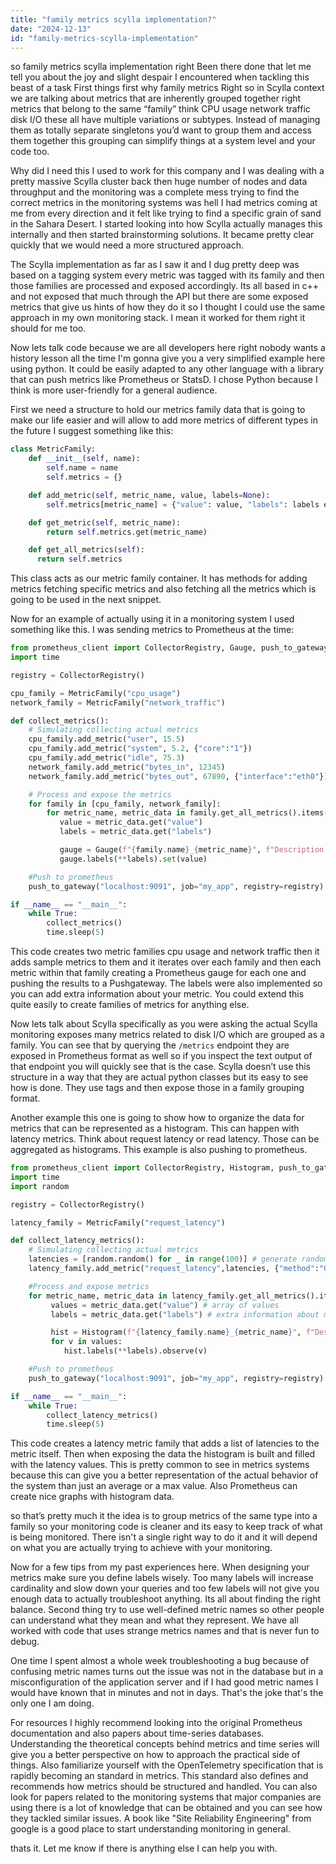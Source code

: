```yaml
---
title: "family metrics scylla implementation?"
date: "2024-12-13"
id: "family-metrics-scylla-implementation"
---
```


 so family metrics scylla implementation right Been there done that let me tell you about the joy and slight despair I encountered when tackling this beast of a task First things first why family metrics Right so in Scylla context we are talking about metrics that are inherently grouped together right metrics that belong to the same “family” think CPU usage network traffic disk I/O these all have multiple variations or subtypes. Instead of managing them as totally separate singletons you’d want to group them and access them together this grouping can simplify things at a system level and your code too.

Why did I need this I used to work for this company and I was dealing with a pretty massive Scylla cluster back then huge number of nodes and data throughput and the monitoring was a complete mess trying to find the correct metrics in the monitoring systems was hell I had metrics coming at me from every direction and it felt like trying to find a specific grain of sand in the Sahara Desert. I started looking into how Scylla actually manages this internally and then started brainstorming solutions. It became pretty clear quickly that we would need a more structured approach.

The Scylla implementation as far as I saw it and I dug pretty deep was based on a tagging system every metric was tagged with its family and then those families are processed and exposed accordingly. Its all based in c++ and not exposed that much through the API but there are some exposed metrics that give us hints of how they do it so I thought I could use the same approach in my own monitoring stack. I mean it worked for them right it should for me too.

Now lets talk code because we are all developers here right nobody wants a history lesson all the time I'm gonna give you a very simplified example here using python. It could be easily adapted to any other language with a library that can push metrics like Prometheus or StatsD. I chose Python because I think is more user-friendly for a general audience.

First we need a structure to hold our metrics family data that is going to make our life easier and will allow to add more metrics of different types in the future I suggest something like this:

```python
class MetricFamily:
    def __init__(self, name):
        self.name = name
        self.metrics = {}

    def add_metric(self, metric_name, value, labels=None):
        self.metrics[metric_name] = {"value": value, "labels": labels or {}}

    def get_metric(self, metric_name):
        return self.metrics.get(metric_name)

    def get_all_metrics(self):
      return self.metrics
```
This class acts as our metric family container. It has methods for adding metrics fetching specific metrics and also fetching all the metrics which is going to be used in the next snippet.

Now for an example of actually using it in a monitoring system I used something like this. I was sending metrics to Prometheus at the time:

```python
from prometheus_client import CollectorRegistry, Gauge, push_to_gateway
import time

registry = CollectorRegistry()

cpu_family = MetricFamily("cpu_usage")
network_family = MetricFamily("network_traffic")

def collect_metrics():
    # Simulating collecting actual metrics
    cpu_family.add_metric("user", 15.5)
    cpu_family.add_metric("system", 5.2, {"core":"1"})
    cpu_family.add_metric("idle", 75.3)
    network_family.add_metric("bytes_in", 12345)
    network_family.add_metric("bytes_out", 67890, {"interface":"eth0"})

    # Process and expose the metrics
    for family in [cpu_family, network_family]:
        for metric_name, metric_data in family.get_all_metrics().items():
           value = metric_data.get("value")
           labels = metric_data.get("labels")

           gauge = Gauge(f"{family.name}_{metric_name}", f"Description for {metric_name} metric from {family.name}", registry=registry, labelnames=labels.keys())
           gauge.labels(**labels).set(value)

    #Push to prometheus
    push_to_gateway("localhost:9091", job="my_app", registry=registry)

if __name__ == "__main__":
    while True:
        collect_metrics()
        time.sleep(5)
```

This code creates two metric families cpu usage and network traffic then it adds sample metrics to them and it iterates over each family and then each metric within that family creating a Prometheus gauge for each one and pushing the results to a Pushgateway. The labels were also implemented so you can add extra information about your metric. You could extend this quite easily to create families of metrics for anything else.

Now lets talk about Scylla specifically as you were asking the actual Scylla monitoring exposes many metrics related to disk I/O which are grouped as a family. You can see that by querying the `/metrics` endpoint they are exposed in Prometheus format as well so if you inspect the text output of that endpoint you will quickly see that is the case. Scylla doesn’t use this structure in a way that they are actual python classes but its easy to see how is done. They use tags and then expose those in a family grouping format.

Another example this one is going to show how to organize the data for metrics that can be represented as a histogram. This can happen with latency metrics. Think about request latency or read latency. Those can be aggregated as histograms. This example is also pushing to prometheus.

```python
from prometheus_client import CollectorRegistry, Histogram, push_to_gateway
import time
import random

registry = CollectorRegistry()

latency_family = MetricFamily("request_latency")

def collect_latency_metrics():
    # Simulating collecting actual metrics
    latencies = [random.random() for _ in range(100)] # generate random latency values
    latency_family.add_metric("request_latency",latencies, {"method":"GET"}) # Add latency as an array of values

    #Process and expose metrics
    for metric_name, metric_data in latency_family.get_all_metrics().items():
         values = metric_data.get("value") # array of values
         labels = metric_data.get("labels") # extra information about metric

         hist = Histogram(f"{latency_family.name}_{metric_name}", f"Description for {metric_name} metric from {latency_family.name}", registry=registry, labelnames=labels.keys())
         for v in values:
            hist.labels(**labels).observe(v)

    #Push to prometheus
    push_to_gateway("localhost:9091", job="my_app", registry=registry)

if __name__ == "__main__":
    while True:
        collect_latency_metrics()
        time.sleep(5)
```
This code creates a latency metric family that adds a list of latencies to the metric itself. Then when exposing the data the histogram is built and filled with the latency values. This is pretty common to see in metrics systems because this can give you a better representation of the actual behavior of the system than just an average or a max value. Also Prometheus can create nice graphs with histogram data.

so that’s pretty much it the idea is to group metrics of the same type into a family so your monitoring code is cleaner and its easy to keep track of what is being monitored. There isn't a single right way to do it and it will depend on what you are actually trying to achieve with your monitoring.

Now for a few tips from my past experiences here. When designing your metrics make sure you define labels wisely. Too many labels will increase cardinality and slow down your queries and too few labels will not give you enough data to actually troubleshoot anything. Its all about finding the right balance. Second thing try to use well-defined metric names so other people can understand what they mean and what they represent. We have all worked with code that uses strange metrics names and that is never fun to debug.

One time I spent almost a whole week troubleshooting a bug because of confusing metric names turns out the issue was not in the database but in a misconfiguration of the application server and if I had good metric names I would have known that in minutes and not in days. That's the joke that's the only one I am doing.

For resources I highly recommend looking into the original Prometheus documentation and also papers about time-series databases. Understanding the theoretical concepts behind metrics and time series will give you a better perspective on how to approach the practical side of things. Also familiarize yourself with the OpenTelemetry specification that is rapidly becoming an standard in metrics. This standard also defines and recommends how metrics should be structured and handled. You can also look for papers related to the monitoring systems that major companies are using there is a lot of knowledge that can be obtained and you can see how they tackled similar issues. A book like "Site Reliability Engineering" from google is a good place to start understanding monitoring in general.

 thats it. Let me know if there is anything else I can help you with.
